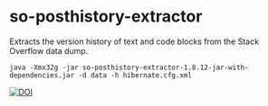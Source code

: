 # so-posthistory-extractor
Extracts the version history of text and code blocks from the Stack Overflow data dump.

    java -Xmx32g -jar so-posthistory-extractor-1.8.12-jar-with-dependencies.jar -d data -h hibernate.cfg.xml

[![DOI](https://zenodo.org/badge/98211942.svg)](https://zenodo.org/badge/latestdoi/98211942)
